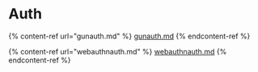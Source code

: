 # Auth

{% content-ref url="gunauth.md" %}
[gunauth.md](gunauth.md)
{% endcontent-ref %}

{% content-ref url="webauthnauth.md" %}
[webauthnauth.md](webauthnauth.md)
{% endcontent-ref %}

